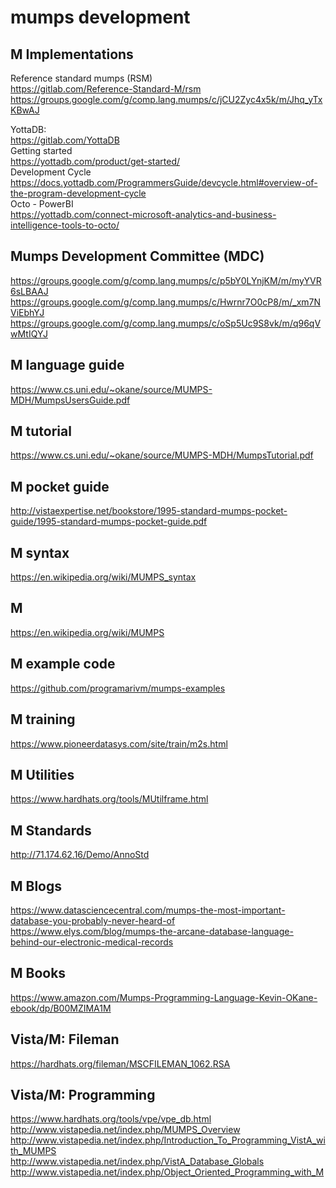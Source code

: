# mumps development


## M Implementations
Reference standard mumps (RSM)  
https://gitlab.com/Reference-Standard-M/rsm  
https://groups.google.com/g/comp.lang.mumps/c/jCU2Zyc4x5k/m/Jhq_yTxKBwAJ


YottaDB:  
https://gitlab.com/YottaDB  
Getting started  
https://yottadb.com/product/get-started/  
Development Cycle  
https://docs.yottadb.com/ProgrammersGuide/devcycle.html#overview-of-the-program-development-cycle  
Octo - PowerBI  
https://yottadb.com/connect-microsoft-analytics-and-business-intelligence-tools-to-octo/


## Mumps Development Committee (MDC)  
https://groups.google.com/g/comp.lang.mumps/c/p5bY0LYnjKM/m/myYVR6sLBAAJ  
https://groups.google.com/g/comp.lang.mumps/c/Hwrnr7O0cP8/m/_xm7NViEbhYJ  
https://groups.google.com/g/comp.lang.mumps/c/oSp5Uc9S8vk/m/q96qVwMtIQYJ  


## M language guide  
https://www.cs.uni.edu/~okane/source/MUMPS-MDH/MumpsUsersGuide.pdf

## M tutorial  
https://www.cs.uni.edu/~okane/source/MUMPS-MDH/MumpsTutorial.pdf

## M pocket guide  
http://vistaexpertise.net/bookstore/1995-standard-mumps-pocket-guide/1995-standard-mumps-pocket-guide.pdf

## M syntax  
https://en.wikipedia.org/wiki/MUMPS_syntax

## M   
https://en.wikipedia.org/wiki/MUMPS

## M example code  
https://github.com/programarivm/mumps-examples

## M training  
https://www.pioneerdatasys.com/site/train/m2s.html

## M Utilities  
https://www.hardhats.org/tools/MUtilframe.html

## M Standards  
http://71.174.62.16/Demo/AnnoStd


## M Blogs  
https://www.datasciencecentral.com/mumps-the-most-important-database-you-probably-never-heard-of  
https://www.elys.com/blog/mumps-the-arcane-database-language-behind-our-electronic-medical-records

## M Books  
https://www.amazon.com/Mumps-Programming-Language-Kevin-OKane-ebook/dp/B00MZIMA1M

## Vista/M: Fileman  
https://hardhats.org/fileman/MSCFILEMAN_1062.RSA

## Vista/M: Programming
https://www.hardhats.org/tools/vpe/vpe_db.html  
http://www.vistapedia.net/index.php/MUMPS_Overview  
http://www.vistapedia.net/index.php/Introduction_To_Programming_VistA_with_MUMPS  
http://www.vistapedia.net/index.php/VistA_Database_Globals  
http://www.vistapedia.net/index.php/Object_Oriented_Programming_with_M  




